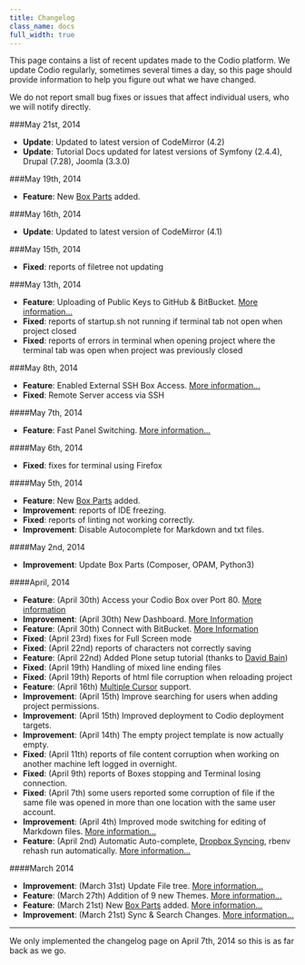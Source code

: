 ```yaml
---
title: Changelog
class_name: docs
full_width: true
---
```


This page contains a list of recent updates made to the Codio platform. We update Codio regularly, sometimes several times a day, so this page should provide information to help you figure out what we have changed.

We do not report small bug fixes or issues that affect individual users, who we will notify directly.

###May 21st, 2014
- **Update**: Updated to latest version of CodeMirror (4.2)
- **Update**: Tutorial Docs updated for latest versions of Symfony (2.4.4), Drupal (7.28), Joomla (3.3.0)

###May 19th, 2014
- **Feature**: New [Box Parts](/docs/boxes/box-parts) added.

###May 16th, 2014
- **Update**: Updated to latest version of CodeMirror (4.1)

###May 15th, 2014
- **Fixed**: reports of filetree not updating

###May 13th, 2014
- **Feature**: Uploading of Public Keys to GitHub & BitBucket. [More information...](/blog/2014/05/upload-ssh-public-key-to-github-bitbucket/)
- **Fixed**: reports of startup.sh not running if terminal tab not open when project closed
- **Fixed**: reports of errors in terminal when opening project where the terminal tab was open when project was previously closed

###May 8th, 2014
- **Feature**: Enabled External SSH Box Access. [More information...](/blog/2014/05/external-ssh-box-access/)
- **Fixed**: Remote Server access via SSH

####May 7th, 2014
- **Feature**: Fast Panel Switching. [More information...](/blog/2014/05/quick-panel-switching/)

####May 6th, 2014
- **Fixed**: fixes for terminal using Firefox

####May 5th, 2014
- **Feature**: New [Box Parts](/docs/boxes/box-parts) added.
- **Improvement**: reports of IDE freezing.
- **Fixed**: reports of linting not working correctly.
- **Improvement**: Disable Autocomplete for Markdown and txt files.

####May 2nd, 2014
- **Improvement**: Update Box Parts (Composer, OPAM, Python3)

####April, 2014
- **Feature**: (April 30th) Access your Codio Box over Port 80. [More information](/blog/2014/04/box-access-with-non-standard-ports/)
- **Improvement**: (April 30th) New Dashboard. [More Information](/blog/2014/04/new-dashboard/)
- **Feature**: (April 30th) Connect with BitBucket. [More Information](/blog/2014/04/connect-with-bitbucket/)
- **Fixed**: (April 23rd) fixes for Full Screen mode
- **Fixed**: (April 22nd) reports of characters not correctly saving
- **Feature**: (April 22nd) Added Plone setup tutorial (thanks to [David Bain](http://blog.dbain.com/git2014/04/install-plone-in-under-5-minutes-on.html))
- **Fixed**: (April 19th) Handling of mixed line ending files
- **Fixed**: (April 19th) Reports of html file corruption when reloading project
- **Feature**: (April 16th) [Multiple Cursor](/docs/ide/code-editor/multicursor/) support.
- **Improvement**: (April 15th) Improve searching for users when adding project permissions.
- **Improvement**: (April 15th) Improved deployment to Codio deployment targets.
- **Improvement**: (April 14th) The empty project template is now actually empty.
- **Fixed**: (April 11th) reports of file content corruption when working on another machine left logged in overnight.
- **Fixed**: (April 9th) reports of Boxes stopping and Terminal losing connection.
- **Fixed**: (April 7th) some users reported some corruption of file if the same file was opened in more than one location with the same user account.
- **Improvement**: (April 4th) Improved mode switching for editing of Markdown files. [More information...](/blog/2014/04/improved-mode-switching/)
- **Feature**: (April 2nd) Automatic Auto-complete, [Dropbox Syncing](/docs/specifics/dropbox.html), rbenv rehash run automatically. [More information...](/blog/2014/04/auto-complete-dropbox-rbenv-rehash/)

####March 2014
- **Improvement**: (March 31st) Update File tree. [More information...](/blog/2014/03/new-file-tree/)
- **Feature**: (March 27th) Addition of 9 new Themes. [More information...](/blog/2014/03/themes/)
- **Feature**: (March 21st) New [Box Parts](/docs/boxes/box-parts.html) added. [More information...](/blog/2014/03/new-parts/)
- **Improvement**: (March 21st) Sync & Search Changes. [More information...](/blog/2014/03/sync-and-search/)


---

We only implemented the changelog page on April 7th, 2014 so this is as far back as we go.


